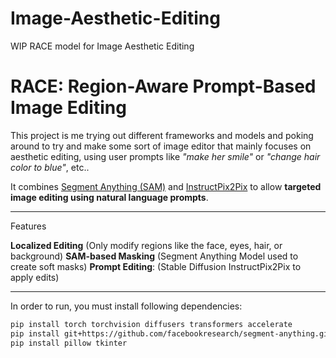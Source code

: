 # Image-Aesthetic-Editing
WIP RACE model for Image Aesthetic Editing

# RACE: Region-Aware Prompt-Based Image Editing

This project is me trying out different frameworks and models and poking around to try and make some sort of image editor that mainly focuses on aesthetic editing, using user prompts like _"make her smile"_ or _"change hair color to blue"_, etc.. 

It combines [Segment Anything (SAM)](https://github.com/facebookresearch/segment-anything) and [InstructPix2Pix](https://huggingface.co/timbrooks/instruct-pix2pix) to allow **targeted image editing using natural language prompts**.


*************

Features

**Localized Editing** (Only modify regions like the face, eyes, hair, or background)
**SAM-based Masking** (Segment Anything Model used to create soft masks)
**Prompt Editing**: (Stable Diffusion InstructPix2Pix to apply edits)


*************

In order to run, you must install following dependencies:

```bash
pip install torch torchvision diffusers transformers accelerate
pip install git+https://github.com/facebookresearch/segment-anything.git
pip install pillow tkinter
